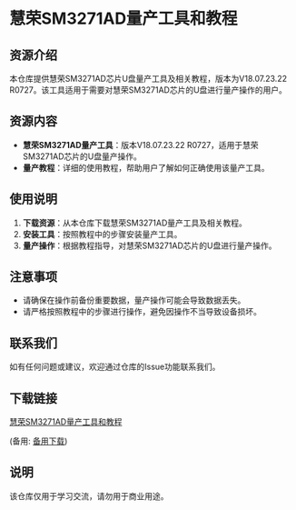 # 慧荣SM3271AD量产工具和教程

## 资源介绍

本仓库提供慧荣SM3271AD芯片U盘量产工具及相关教程，版本为V18.07.23.22 R0727。该工具适用于需要对慧荣SM3271AD芯片的U盘进行量产操作的用户。

## 资源内容

- **慧荣SM3271AD量产工具**：版本V18.07.23.22 R0727，适用于慧荣SM3271AD芯片的U盘量产操作。
- **量产教程**：详细的使用教程，帮助用户了解如何正确使用该量产工具。

## 使用说明

1. **下载资源**：从本仓库下载慧荣SM3271AD量产工具及相关教程。
2. **安装工具**：按照教程中的步骤安装量产工具。
3. **量产操作**：根据教程指导，对慧荣SM3271AD芯片的U盘进行量产操作。

## 注意事项

- 请确保在操作前备份重要数据，量产操作可能会导致数据丢失。
- 请严格按照教程中的步骤进行操作，避免因操作不当导致设备损坏。

## 联系我们

如有任何问题或建议，欢迎通过仓库的Issue功能联系我们。

## 下载链接
[慧荣SM3271AD量产工具和教程](https://pan.quark.cn/s/034e137f2aed) 

(备用: [备用下载](https://pan.baidu.com/s/1x7YTzpN2oyqjfkEk8YMxSw?pwd=1234))

## 说明

该仓库仅用于学习交流，请勿用于商业用途。
